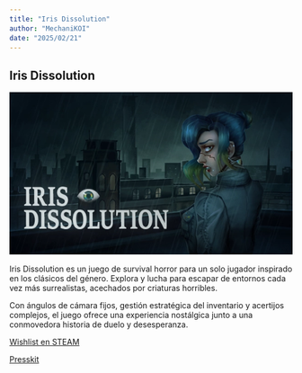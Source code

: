 ```yaml
---
title: "Iris Dissolution"
author: "MechaniKOI"
date: "2025/02/21"
---
```


## Iris Dissolution

![IrisDissolution](../../../assets/games/iris.webp)

Iris Dissolution es un juego de survival horror para un solo jugador inspirado en los clásicos del género. Explora y lucha para escapar de entornos cada vez más surrealistas, acechados por criaturas horribles.

Con ángulos de cámara fijos, gestión estratégica del inventario y acertijos complejos, el juego ofrece una experiencia nostálgica junto a una conmovedora historia de duelo y desesperanza.

[Wishlist en STEAM](https://store.steampowered.com/app/3349520/Iris_Dissolution/)

[Presskit](https://drive.google.com/drive/folders/12HAT3lyDOPyLl13dgNdBhOCcvzCULKC6?usp=drive_link)
